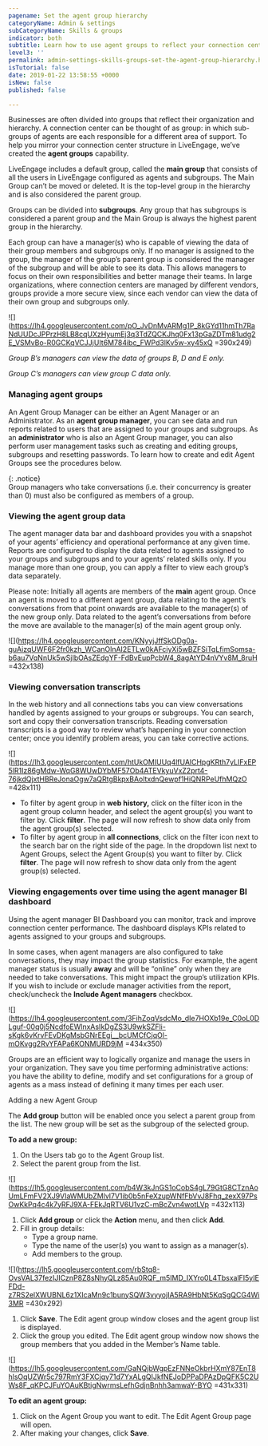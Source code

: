 ```yaml
---
pagename: Set the agent group hierarchy
categoryName: Admin & settings
subCategoryName: Skills & groups
indicator: both
subtitle: Learn how to use agent groups to reflect your connection center hierarchy
level3: ''
permalink: admin-settings-skills-groups-set-the-agent-group-hierarchy.html
isTutorial: false
date: 2019-01-22 13:58:55 +0000
isNew: false
published: false

---
```

Businesses are often divided into groups that reflect their organization and hierarchy. A connection center can be thought of as group: in which sub-groups of agents are each responsible for a different area of support. To help you mirror your connection center structure in LiveEngage, we’ve created the **agent groups** capability.

LiveEngage includes a default group, called the **main group** that consists of all the users in LiveEngage configured as agents and subgroups. The Main Group can’t be moved or deleted. It is the top-level group in the hierarchy and is also considered the parent group.

Groups can be divided into **subgroups**. Any group that has subgroups is considered a parent group and the Main Group is always the highest parent group in the hierarchy.

Each group can have a manager(s) who is capable of viewing the data of their group members and subgroups only. If no manager is assigned to the group, the manager of the group’s parent group is considered the manager of the subgroup and will be able to see its data. This allows managers to focus on their own responsibilities and better manage their teams. In large organizations, where connection centers are managed by different vendors, groups provide a more secure view, since each vendor can view the data of their own group and subgroups only.

![](https://lh4.googleusercontent.com/pO_JvDnMvARMg1P_8kGYd11hmTh7RaNdUUDcJPPrzH8LB8cqUXzHyumEj3q3TdZQCKJhq0Fx13pGaZDTm81udg2E_VSMvBo-R0GCKqVCJJjUIt6M784ibc_FWPd3lKv5w-xy45xQ =390x249)

_Group B’s managers can view the data of groups B, D and E only._

_Group C’s managers can view group C data only._

### Managing agent groups

An Agent Group Manager can be either an Agent Manager or an Administrator. As an **agent group manager**, you can see data and run reports related to users that are assigned to your groups and subgroups. As an **administrator** who is also an Agent Group manager, you can also perform user management tasks such as creating and editing groups, subgroups and resetting passwords. To learn how to create and edit Agent Groups see the procedures below.

{: .notice}   
Group managers who take conversations (i.e. their concurrency is greater than 0) must also be configured as members of a group.

### **Viewing the agent group data**

The agent manager data bar and dashboard provides you with a snapshot of your agents’ efficiency and operational performance at any given time. Reports are configured to display the data related to agents assigned to your groups and subgroups and to your agents’ related skills only. If you manage more than one group, you can apply a filter to view each group’s data separately.

Please note: Initially all agents are members of the **main** agent group. Once an agent is moved to a different agent group, data relating to the agent’s conversations from that point onwards are available to the manager(s) of the new group only. Data related to the agent’s conversations from before the move are available to the manager(s) of the main agent group only.

![](https://lh4.googleusercontent.com/KNyyjJffSkODg0a-guAizqUWF6F2fr0kzh_WCanOlnAI2ETLw0kAFciyXi5wBZFSiTqLfimSomsa-b6au7VqNnUk5wSjIbOAsZEdgYF-FdBvEupPcbW4_8agAtYD4nVYv8M_8ruH =432x138)

### Viewing conversation transcripts

In the web history and all connections tabs you can view conversations handled by agents assigned to your groups or subgroups. You can search, sort and copy their conversation transcripts. Reading conversation transcripts is a good way to review what’s happening in your connection center; once you identify problem areas, you can take corrective actions.

![](https://lh3.googleusercontent.com/htUkOMIUUq4lfUAlCHpgKRth7yLIFxEP5lR1Iz86gMdw-WqG8WUwDYbMF57Ob4ATEVkyuVxZ2prt4-76jkdQjxtHBReJonaOgw7aQRtgBkpxBAoltxdnQewpf1HiQNRPeUfhMQzO =428x111)

* To filter by agent group in **web history,** click on the filter icon in the agent group column header, and select the agent group(s) you want to filter by. Click **filter**. The page will now refresh to show data only from the agent group(s) selected.
* To filter by agent group in **all connections**, click on the filter icon next to the search bar on the right side of the page. In the dropdown list next to Agent Groups, select the Agent Group(s) you want to filter by. Click **filter**. The page will now refresh to show data only from the agent group(s) selected.

### **Viewing engagements over time using the agent manager BI dashboard**

Using the agent manager BI Dashboard you can monitor, track and improve connection center performance. The dashboard displays KPIs related to agents assigned to your groups and subgroups.

In some cases, when agent managers are also configured to take conversations, they may impact the group statistics. For example, the agent manager status is usually **away** and will be “online” only when they are needed to take conversations. This might impact the group’s utilization KPIs. If you wish to include or exclude manager activities from the report, check/uncheck the **Include Agent managers** checkbox.

![](https://lh4.googleusercontent.com/3FihZoqVsdcMo_dIe7HOXb19e_C0oL0DLguf-00q0j5NcdfoEWlnxAsIkDgZS3U9wkSZFli-sKgk6vKrvFEvDKgMsbGNrEEgi__bcUMCfCjqOl-mOKvgg2RvYFAPa6KONMURD9jM =434x350)

Groups are an efficient way to logically organize and manage the users in your organization. They save you time performing administrative actions: you have the ability to define, modify and set configurations for a group of agents as a mass instead of defining it many times per each user.

Adding a new Agent Group

The **Add group** button will be enabled once you select a parent group from the list. The new group will be set as the subgroup of the selected group.

**To add a new group:**

1. On the Users tab go to the Agent Group list.
2. Select the parent group from the list.

![](https://lh5.googleusercontent.com/b4W3kJnGS1oCobS4gL79GtG8CTznAoUmLFmFV2XJ9VIaWMUbZMlvl7V1ib0b5nFeXzupWNfFbVvJ8Fhq_zexX97PsOwKkPq4c4k7yRFJ9XA-FEkJqRTV6U1vzC-mBcZvn4wotLVp =432x113)

1. Click **Add group** or click the **Action** menu, and then click **Add**.
2. Fill in group details:
   * Type a group name.
   * Type the name of the user(s) you want to assign as a manager(s).
   * Add members to the group.

![](https://lh5.googleusercontent.com/rbStq8-OvsVAL37fezIJICznP8Z8sNhyQLz85Au0RQF_m5IMD_IXYro0L4TbsxalFI5yIEFDd-z7RS2elXWUBNL6z1XIcaMn9c1bunySQW3vyyojIA5RA9HbNt5KqSgQCG4Wi3MR =430x292)

1. Click **Save**. The Edit agent group window closes and the agent group list is displayed.
2. Click the group you edited. The Edit agent group window now shows the group members that you added in the Member’s Name table.

![](https://lh5.googleusercontent.com/GaNQjbWgpEzFNNeOkbrHXmY87EnT8hlsOqUZWr5c797RmY3FXCjqy71d7YxALgQIJkfNEJoDPPaDPAzDpQFK5C2UWs8F_qKPCJFuYOAuKBtigNwrmsLefhGdjnBnhh3amwaY-BYO =431x331)

**To edit an agent group:**

1. Click on the Agent Group you want to edit. The Edit Agent Group page will open.
2. After making your changes, click **Save**.